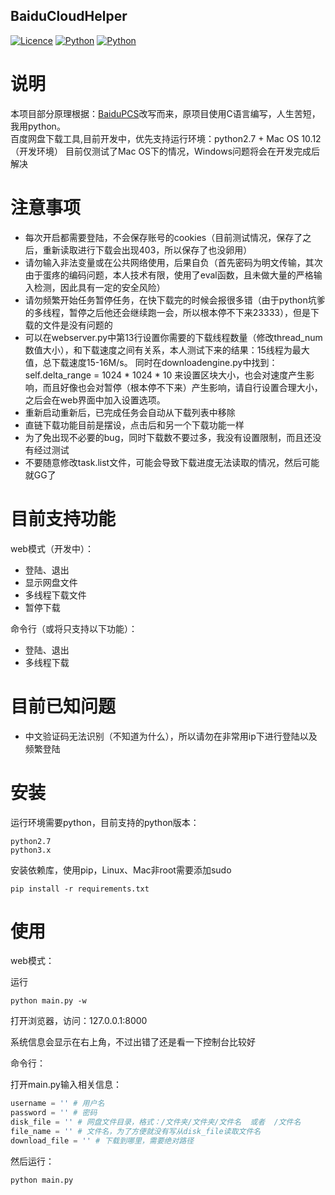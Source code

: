 ## BaiduCloudHelper

[![Licence](https://img.shields.io/badge/licence-MIT-blue.svg)](https://github.com/yp05327/BaiduCloudHelper/LICENSE) [![Python](https://img.shields.io/badge/python-2.7%2C3.x-blue.svg)](https://travis-ci.org/yp05327/BaiduCloudHelper) [![Python](https://travis-ci.org/yp05327/BaiduCloudHelper.svg?branch=master)]()

# 说明
本项目部分原理根据：[BaiduPCS](https://github.com/GangZhuo/BaiduPCS)改写而来，原项目使用C语言编写，人生苦短，我用python。  
百度网盘下载工具,目前开发中，优先支持运行环境：python2.7 + Mac OS 10.12（开发环境）
目前仅测试了Mac OS下的情况，Windows问题将会在开发完成后解决

# 注意事项
* 每次开启都需要登陆，不会保存账号的cookies（目前测试情况，保存了之后，重新读取进行下载会出现403，所以保存了也没卵用）
* 请勿输入非法变量或在公共网络使用，后果自负（首先密码为明文传输，其次由于蛋疼的编码问题，本人技术有限，使用了eval函数，且未做大量的严格输入检测，因此具有一定的安全风险）
* 请勿频繁开始任务暂停任务，在快下载完的时候会报很多错（由于python坑爹的多线程，暂停之后他还会继续跑一会，所以根本停不下来23333），但是下载的文件是没有问题的
* 可以在webserver.py中第13行设置你需要的下载线程数量（修改thread_num数值大小），和下载速度之间有关系，本人测试下来的结果：15线程为最大值，总下载速度15-16M/s。
同时在downloadengine.py中找到：self.delta_range = 1024 * 1024 * 10 来设置区块大小，也会对速度产生影响，而且好像也会对暂停（根本停不下来）产生影响，请自行设置合理大小，之后会在web界面中加入设置选项。
* 重新启动重新后，已完成任务会自动从下载列表中移除
* 直链下载功能目前是摆设，点击后和另一个下载功能一样
* 为了免出现不必要的bug，同时下载数不要过多，我没有设置限制，而且还没有经过测试
* 不要随意修改task.list文件，可能会导致下载进度无法读取的情况，然后可能就GG了

# 目前支持功能
web模式（开发中）：
* 登陆、退出
* 显示网盘文件
* 多线程下载文件
* 暂停下载

命令行（或将只支持以下功能）：
* 登陆、退出
* 多线程下载

# 目前已知问题
* 中文验证码无法识别（不知道为什么），所以请勿在非常用ip下进行登陆以及频繁登陆

# 安装
运行环境需要python，目前支持的python版本：  
  
```
python2.7  
python3.x
``` 
  
安装依赖库，使用pip，Linux、Mac非root需要添加sudo  
  
```shell
pip install -r requirements.txt
``` 

# 使用

web模式：

运行

```shell
python main.py -w
```

打开浏览器，访问：127.0.0.1:8000

系统信息会显示在右上角，不过出错了还是看一下控制台比较好

命令行：

打开main.py输入相关信息：

```python
username = '' # 用户名
password = '' # 密码
disk_file = '' # 网盘文件目录，格式：/文件夹/文件夹/文件名  或者  /文件名
file_name = '' # 文件名，为了方便就没有写从disk_file读取文件名
download_file = '' # 下载到哪里，需要绝对路径
```

然后运行：

```shell
python main.py
```
